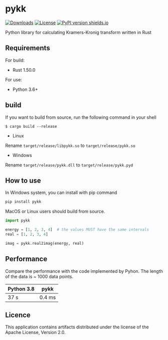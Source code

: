 # pykk
[![Downloads](https://pepy.tech/badge/pykk)](https://pepy.tech/project/pykk)
[![License](https://img.shields.io/badge/License-Apache%202.0-blue.svg)](https://opensource.org/licenses/Apache-2.0)
[![PyPI version shields.io](https://img.shields.io/pypi/v/pykk.svg)](https://pypi.python.org/pypi/pykk/)

Python library for calculating Kramers-Kronig transform written in Rust

## Requirements

For build:

- Rust 1.50.0

For use:

- Python 3.6+

## build

If you want to build from source, run the following command in your shell

```
$ cargo build --release
```

- Linux

Rename `target/release/libpykk.so` to `target/release/pykk.so`

- Windows

Rename `target/release/pykk.dll` to `target/release/pykk.pyd`

## How to use

In Windows system, you can install with pip command

```bash
pip install pykk
```

MacOS or Linux users should build from source.

```python
import pykk

energy = [1, 2, 3, 4]  # the values MUST have the same intervals
real = [1, 2, 3, 4]

imag = pykk.real2imag(energy, real)
```

## Performance

Compare the performance with the code implemented by Pyhon. The length of the data is ~ 1000 data points.

| Python 3.8 | pykk |
| ---------- | ---- |
| 37 s       | 0.4 ms |


## Licence
This application contains artifacts distributed under the license of the Apache License, Version 2.0.
